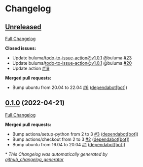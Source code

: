 # Changelog

## [Unreleased](https://github.com/buluma/ansible-role-ssh_keys/tree/HEAD)

[Full Changelog](https://github.com/buluma/ansible-role-ssh_keys/compare/0.1.0...HEAD)

**Closed issues:**

- Update buluma/todo-to-issue-action@v1.0.1 @buluma [\#23](https://github.com/buluma/ansible-role-ssh_keys/issues/23)
- Update buluma/todo-to-issue-action@v1.0.1 @buluma [\#20](https://github.com/buluma/ansible-role-ssh_keys/issues/20)
- Update action [\#19](https://github.com/buluma/ansible-role-ssh_keys/issues/19)

**Merged pull requests:**

- Bump ubuntu from 20.04 to 22.04 [\#6](https://github.com/buluma/ansible-role-ssh_keys/pull/6) ([dependabot[bot]](https://github.com/apps/dependabot))

## [0.1.0](https://github.com/buluma/ansible-role-ssh_keys/tree/0.1.0) (2022-04-21)

[Full Changelog](https://github.com/buluma/ansible-role-ssh_keys/compare/cf3d5c179d37ff179b479fde1e07a046284cbe63...0.1.0)

**Merged pull requests:**

- Bump actions/setup-python from 2 to 3 [\#3](https://github.com/buluma/ansible-role-ssh_keys/pull/3) ([dependabot[bot]](https://github.com/apps/dependabot))
- Bump actions/checkout from 2 to 3 [\#2](https://github.com/buluma/ansible-role-ssh_keys/pull/2) ([dependabot[bot]](https://github.com/apps/dependabot))
- Bump ubuntu from 16.04 to 20.04 [\#1](https://github.com/buluma/ansible-role-ssh_keys/pull/1) ([dependabot[bot]](https://github.com/apps/dependabot))



\* *This Changelog was automatically generated by [github_changelog_generator](https://github.com/github-changelog-generator/github-changelog-generator)*
